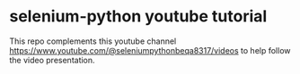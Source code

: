 # selenium-python youtube tutorial
This repo complements this youtube channel https://www.youtube.com/@seleniumpythonbeqa8317/videos to help follow the video presentation.